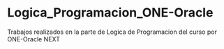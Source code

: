# Logica_Programacion_ONE-Oracle
Trabajos realizados en la parte de Logica de Programacion del curso por ONE-Oracle NEXT
